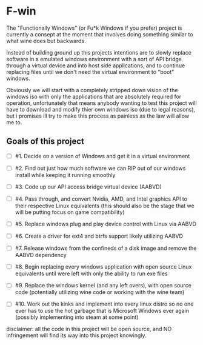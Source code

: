 # F-win
The "Functionally Windows" (or Fu*k Windows if you prefer) project is currently a consept at the moment that involves doing something similar to what wine does but backwards.

Instead of building ground up this projects intentions are to slowly replace software in a emulated windows environment with a sort of API bridge through a virtual device and into host side applications, and to continue replacing files until we don't need the virtual environment to "boot" windows.

Obviously we will start with a completely stripped down vision of the windows iso with only the applications that are absolutely required for operation, unfortunately that means anybody wanting to test this project will have to download and modify thier own windows iso (due to legal reasons), but i promises ill try to make this process as painless as the law will allow me to.

## Goals of this project

- [ ] #1. Decide on a version of Windows and get it in a virtual environment

- [ ] #2. Find out just how much software we can RIP out of our windows install while keeping it running smoothly

- [ ] #3. Code up our API access bridge virtual device (AABVD)

- [ ] #4. Pass through, and convert Nvidia, AMD, and Intel graphics API to their respective Linux equivalents (this should also be the stage that we will be putting focus on game compatibility)

- [ ] #5. Replace windows plug and play device control with Linux via AABVD

- [ ] #6. Create a driver for ext4 and btrfs support likely utilizing AABVD

- [ ] #7. Release windows from the confineds of a disk image and remove the AABVD dependency

- [ ] #8. Begin replacing every windows application with open source Linux equivalents until were left with only the ability to run exe files 

- [ ] #9. Replace the windows kernel (and any left overs), with open source code (potentially utilizing wine code or working with the wine team)

- [ ] #10. Work out the kinks and implement into every linux distro so no one ever has to use the hot garbage that is Microsoft Windows ever again (possibly implementing into steam at some point)

disclaimer: all the code in this project will be open source, and NO infringement will find its way into this project knowingly.
